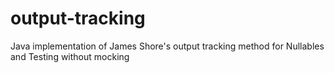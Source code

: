 # output-tracking
Java implementation of James Shore's output tracking method for Nullables and Testing without mocking 
